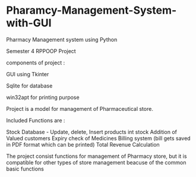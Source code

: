 # Pharamcy-Management-System-with-GUI

Pharmacy Management system using Python

Semester 4 RPPOOP Project

components of project :

GUI using Tkinter

Sqlite for database

win32apt for printing purpose

Project is a model for management of Pharmaceutical store.

Included Functions are :

Stock Database - Update, delete, Insert products int stock
Addition of Valued customers 
Expiry check of Medicines
Billing system (bill gets saved in PDF format which can be printed)
Total Revenue Calculation

The project consist functions for management of Pharmacy store, but it is compatible for other types of store management beacuse of the common basic functions

